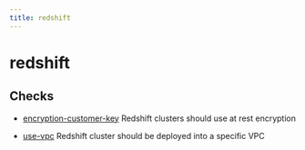 ```yaml
---
title: redshift
---
```


# redshift

## Checks


- [encryption-customer-key](encryption-customer-key) Redshift clusters should use at rest encryption

- [use-vpc](use-vpc) Redshift cluster should be deployed into a specific VPC


